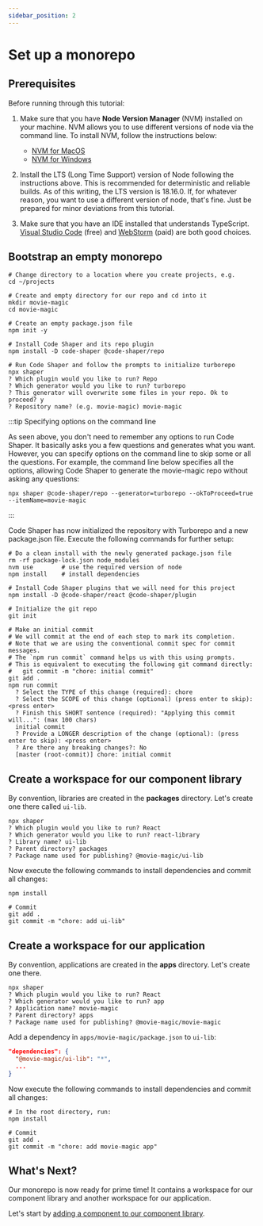 ```yaml
---
sidebar_position: 2
---
```


# Set up a monorepo

## Prerequisites

Before running through this tutorial:

1. Make sure that you have **Node Version Manager** (NVM) installed on your
   machine. NVM allows you to use different versions of node via the command
   line. To install NVM, follow the instructions below:

   - [NVM for MacOS](https://github.com/nvm-sh/nvm)
   - [NVM for Windows](https://github.com/coreybutler/nvm-windows)

2. Install the LTS (Long Time Support) version of Node following the
   instructions above. This is recommended for deterministic and reliable
   builds. As of this writing, the LTS version is 18.16.0. If, for whatever
   reason, you want to use a different version of node, that's fine. Just be
   prepared for minor deviations from this tutorial.

3. Make sure that you have an IDE installed that understands TypeScript.
   [Visual Studio Code](https://code.visualstudio.com/) (free) and
   [WebStorm](https://www.jetbrains.com/webstorm/) (paid) are both good choices.

## Bootstrap an empty monorepo

```shell
# Change directory to a location where you create projects, e.g.
cd ~/projects

# Create and empty directory for our repo and cd into it
mkdir movie-magic
cd movie-magic

# Create an empty package.json file
npm init -y

# Install Code Shaper and its repo plugin
npm install -D code-shaper @code-shaper/repo

# Run Code Shaper and follow the prompts to initialize turborepo
npx shaper
? Which plugin would you like to run? Repo
? Which generator would you like to run? turborepo
? This generator will overwrite some files in your repo. Ok to proceed? y
? Repository name? (e.g. movie-magic) movie-magic
```

:::tip Specifying options on the command line

As seen above, you don't need to remember any options to run Code Shaper. It
basically asks you a few questions and generates what you want. However, you can
specify options on the command line to skip some or all the questions. For
example, the command line below specifies all the options, allowing Code Shaper
to generate the movie-magic repo without asking any questions:

```shell
npx shaper @code-shaper/repo --generator=turborepo --okToProceed=true --itemName=movie-magic
```

:::

Code Shaper has now initialized the repository with Turborepo and a new package.json file.
Execute the following commands for further setup:

```shell
# Do a clean install with the newly generated package.json file
rm -rf package-lock.json node_modules
nvm use        # use the required version of node
npm install    # install dependencies

# Install Code Shaper plugins that we will need for this project
npm install -D @code-shaper/react @code-shaper/plugin

# Initialize the git repo
git init

# Make an initial commit
# We will commit at the end of each step to mark its completion.
# Note that we are using the conventional commit spec for commit messages.
# The `npm run commit` command helps us with this using prompts.
# This is equivalent to executing the following git command directly:
#   git commit -m "chore: initial commit"
git add .
npm run commit
  ? Select the TYPE of this change (required): chore
  ? Select the SCOPE of this change (optional) (press enter to skip): <press enter>
  ? Finish this SHORT sentence (required): "Applying this commit will...": (max 100 chars)
  initial commit
  ? Provide a LONGER description of the change (optional): (press enter to skip): <press enter>
  ? Are there any breaking changes?: No
  [master (root-commit)] chore: initial commit
```

## Create a workspace for our component library

By convention, libraries are created in the **packages** directory. Let's create
one there called `ui-lib`.

```shell
npx shaper
? Which plugin would you like to run? React
? Which generator would you like to run? react-library
? Library name? ui-lib
? Parent directory? packages
? Package name used for publishing? @movie-magic/ui-lib
```

Now execute the following commands to install dependencies and commit all
changes:

```shell
npm install

# Commit
git add .
git commit -m "chore: add ui-lib"
```

## Create a workspace for our application

By convention, applications are created in the **apps** directory. Let's create
one there.

```shell
npx shaper
? Which plugin would you like to run? React
? Which generator would you like to run? app
? Application name? movie-magic
? Parent directory? apps
? Package name used for publishing? @movie-magic/movie-magic
```

Add a dependency in `apps/movie-magic/package.json` to `ui-lib`:

```json title="apps/movie-magic/package.json"
"dependencies": {
  "@movie-magic/ui-lib": "*",
  ...
}
```

Now execute the following commands to install dependencies and commit all
changes:

```shell
# In the root directory, run:
npm install

# Commit
git add .
git commit -m "chore: add movie-magic app"
```

## What's Next?
Our monorepo is now ready for prime time! It contains a workspace for our component library and another workspace for our application.

Let's start by [adding a component to our component library](./add-component-to-library.md).
